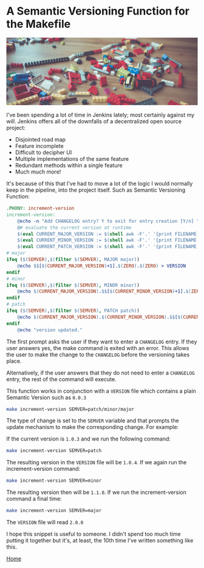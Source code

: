 # A Semantic Versioning Function for the Makefile

![make](../images/MAKE_SEMVER.png)

I've been spending a lot of time in Jenkins lately; most certainly against my will. Jenkins offers all of the downfalls of a decentralized open source project:

* Disjointed road map
* Feature incomplete
* Difficult to decipher UI
* Multiple implementations of the same feature
* Redundant methods within a single feature
* Much much more!

It's because of this that I've had to move a lot of the logic I would normally keep in the pipeline, into the project itself. Such as Semantic Versioning Function:

```Makefile
.PHONY: increment-version
increment-version:
	@echo -n "Add CHANGELOG entry? Y to exit for entry creation [Y/n] " && read ans && [ $${ans:-N} = n ]
	@# evaluate the current version at runtime
	$(eval CURRENT_MAJOR_VERSION := $(shell awk -F'.' '{print FILENAME, $$1}' < VERSION))
	$(eval CURRENT_MINOR_VERSION := $(shell awk -F'.' '{print FILENAME, $$2}' < VERSION))
	$(eval CURRENT_PATCH_VERSION := $(shell awk -F'.' '{print FILENAME, $$3}' < VERSION))
# major
ifeq ($(SEMVER),$(filter $(SEMVER), MAJOR major))
	@echo $$[$(CURRENT_MAJOR_VERSION)+1].$(ZERO).$(ZERO) > VERSION
endif
# minor
ifeq ($(SEMVER),$(filter $(SEMVER), MINOR minor))
	@echo $(CURRENT_MAJOR_VERSION).$$[$(CURRENT_MINOR_VERSION)+1].$(ZERO) > VERSION
endif
# patch
ifeq ($(SEMVER),$(filter $(SEMVER), PATCH patch))
	@echo $(CURRENT_MAJOR_VERSION).$(CURRENT_MINOR_VERSION).$$[$(CURRENT_PATCH_VERSION)+1] > VERSION
endif
	@echo "version updated."
```

The first prompt asks the user if they want to enter a `CHANGELOG` entry. If they user answers yes, the make command is exited with an error. This allows the user to make the change to the `CHANGELOG` before the versioning takes place.

Alternatively, if the user answers that they do not need to enter a `CHANGELOG` entry, the rest of the command will execute.

This function works in conjunction with a `VERSION` file which contains a plain Semantic Version such as `0.0.3`

```bash
make increment-version SEMVER=patch/minor/major
```

The type of change is set to the `SEMVER` variable and that prompts the update mechanism to make the corresponding change. For example:

If the current version is `1.0.3` and we run the following command:

```bash
make increment-version SEMVER=patch
```

The resulting version in the `VERSION` file will be `1.0.4`. If we again run the increment-version command:

```bash
make increment-version SEMVER=minor
```

The resulting version then will be `1.1.0`. If we run the increment-version command a final time:

```bash
make increment-version SEMVER=major
```

The `VERSION` file will read `2.0.0`

I hope this snippet is useful to someone. I didn't spend too much time putting it together but it's, at least, the 10th time I've written something like this.

[Home](../index.md)
